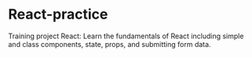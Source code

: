# React-practice
Training project React: Learn the fundamentals of React including simple and class components, state, props, and submitting form data.
